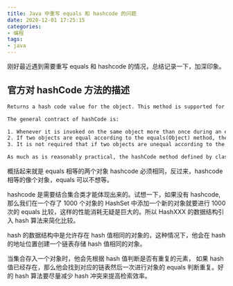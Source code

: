 ```yaml
---
title: Java 中重写 equals 和 hashcode 的问题
date: 2020-12-01 17:25:15
categories:
- 编程
tags:
- java
---
```


刚好最近遇到需要重写 equals 和 hashcode 的情况，总结记录一下，加深印象。

## 官方对 hashCode 方法的描述

```txt
Returns a hash code value for the object. This method is supported for the benefit of hash tables such as those provided by HashMap.

The general contract of hashCode is:

1. Whenever it is invoked on the same object more than once during an execution of a Java application, the hashCode method must consistently return the same integer, provided no information used in equals comparisons on the object is modified. This integer need not remain consistent from one execution of an application to another execution of the same application.
2. If two objects are equal according to the equals(Object) method, then calling the hashCode method on each of the two objects must produce the same integer result.
3. It is not required that if two objects are unequal according to the equals(java.lang.Object) method, then calling the hashCode method on each of the two objects must produce distinct integer results. However, the programmer should be aware that producing distinct integer results for unequal objects may improve the performance of hash tables.

As much as is reasonably practical, the hashCode method defined by class Object does return distinct integers for distinct objects. (This is typically implemented by converting the internal address of the object into an integer, but this implementation technique is not required by the JavaTM programming language.)
```

概括起来就是 equals 相等的两个对象 hashcode 必须相同，反过来，hashcode 相等的像个对象，equals 可以不想等。

hashcode 是需要结合集合类才能体现出来的。试想一下，如果没有 hashcode, 那么我们在一个存了 1000 个对象的 HashSet 中添加一个新的对象就要进行 1000 次的 equals 比较，这样的性能消耗无疑是巨大的。所以 HashXXX 的数据结构引入 hash 算法来简化比较。

hash 的数据结构中是允许存在 hash 值相同的对象的，这种情况下，他会在 hash 的地址位置创建一个链表存储 hash 值相同的对象。

当集合存入一个对象时，他会先根据 hash 值判断是否有重复的元素， 如果 hash 值已经存在，那么他会找到对应的链表然后一次进行对象的 equals 判断重复。好的 hash 算法要尽量减少 hash 冲突来提高检索效率。